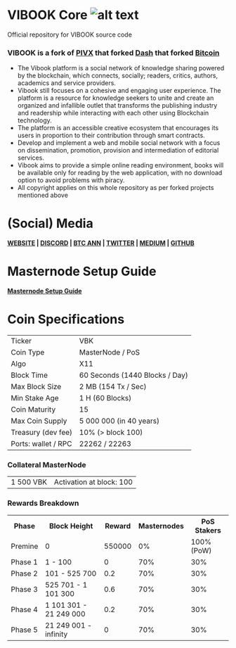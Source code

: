 # VIBOOK Core ![alt text](https://github.com/WG91/VIBOOK/blob/master/share/pixmaps/bitcoin16.png)
Official repository for VIBOOK source code

### VIBOOK is a fork of [PIVX](https://github.com/PIVX-Project/PIVX) that forked [Dash](https://github.com/dashpay/dash) that forked [Bitcoin](https://github.com/bitcoin/bitcoin)

- The Vibook platform is a social network of knowledge sharing powered by the blockchain, which connects, socially; readers, critics, authors, academics and service providers.
- Vibook still focuses on a cohesive and engaging user experience. The platform is a resource for knowledge seekers to unite and create an organized and infallible outlet that transforms the publishing industry and readership while interacting with each other using Blockchain technology.
- The platform is an accessible creative ecosystem that encourages its users in proportion to their contribution through smart contracts.
- Develop and implement a web and mobile social network with a focus on dissemination, promotion, provision and intermediation of editorial services.
- Vibook aims to provide a simple online reading environment, books will be available only for reading by the web application, with no download option to avoid problems with piracy. 
- All copyright applies on this whole repository as per forked projects mentioned above

# (Social) Media
**[WEBSITE](http://vibook.io/) | [DISCORD](https://discordapp.com/invite/aQeyVYQ/) | [BTC ANN](https://bitcointalk.org/index.php?topic=5103334.0/) | [TWITTER](https://twitter.com/vibookchain/) | [MEDIUM](https://medium.com/@vibookcoin/) | [GITHUB](https://github.com/VibookCoin/)**

# Masternode Setup Guide  
**[Masternode Setup Guide](https://medium.com/@Crypto2labs/tutorial-vibook-masternode-in-15-steps-e1c9fcb5b3b2/)**

# Coin Specifications
<table>
<tr><td>Ticker</td><td>VBK</td></tr>
<tr><td>Coin Type</td><td>MasterNode / PoS</td></tr>
<tr><td>Algo</td><td>X11</td></tr>
<tr><td>Block Time</td><td>60 Seconds (1440 Blocks / Day)</td></tr>
<tr><td>Max Block Size</td><td>2 MB (154 Tx / Sec)</td></tr>
<tr><td>Min Stake Age</td><td>1 H (60 Blocks)</td></tr>
<tr><td>Coin Maturity</td><td>15</td></tr>
<tr><td>Max Coin Supply</td><td>5 000 000 (in 40 years)</td></tr>
<tr><td>Treasury (dev fee)</td><td>10% (> block 100)</td></tr>
<tr><td>Ports: wallet / RPC</td><td>22262 / 22263</td></tr>
</table>

### Collateral MasterNode
<table>
<tr><td>1 500 VBK</td><td>Activation at block: 100</td></tr>
</table>

### Rewards Breakdown
<table>
  <tr>
    <th>Phase</th>
    <th>Block Height</th>
    <th>Reward</th>
    <th>Masternodes</th>
    <th>PoS Stakers</th>
  </tr>
<tr>
    <td>Premine</td>
    <td>0</td>
    <td>550000</td>
    <td>0%</td>
    <td>100% (PoW)</td>
  </tr>
  <tr>
    <td>Phase 1</td>
    <td>1 - 100</td>
    <td>0</td>
    <td>70%</td>
    <td>30%</td>
  </tr>
  <tr>
    <td>Phase 2</td>
    <td>101 - 525 700</td>
    <td>0.2</td>
    <td>70%</td>
    <td>30%</td>
  </tr>
  <tr>
    <td>Phase 3</td>
    <td>525 701 - 1 101 300</td>
    <td>0.6</td>
    <td>70%</td>
    <td>30%</td>
  </tr>
  <tr>
    <td>Phase 4</td>
    <td>1 101 301 - 21 249 000</td>
    <td>0.2</td>
    <td>70%</td>
    <td>30%</td>
  </tr>
  <tr>
    <td>Phase 5</td>
    <td>21 249 001 - infinity</td>
    <td>0</td>
    <td>70%</td>
    <td>30%</td>
  </tr>
</table>
